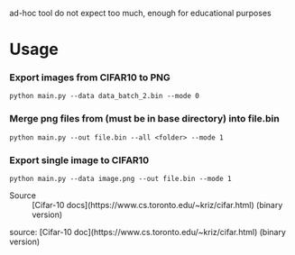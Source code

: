 ad-hoc tool do not expect too much, enough for educational purposes

# Usage
### Export images from CIFAR10 to PNG
`python main.py --data data_batch_2.bin --mode 0`

### Merge png files from <folder> (must be in base directory) into file.bin
`python main.py --out file.bin --all <folder> --mode 1 `

### Export single image to CIFAR10
`python main.py --data image.png --out file.bin --mode 1 `

<dl>
  <dt>Source</dt>
  <dd>[Cifar-10 docs](https://www.cs.toronto.edu/~kriz/cifar.html) (binary version)</dd>
</dl>
source: [Cifar-10 doc](https://www.cs.toronto.edu/~kriz/cifar.html) (binary version)
